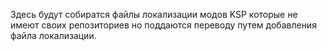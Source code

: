 Здесь будут собиратся файлы локализации модов KSP которые не имеют своих репозиториев но поддаются переводу путем добавления файла локализации.
